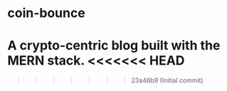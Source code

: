 # coin-bounce
A crypto-centric blog built with the MERN stack.
<<<<<<< HEAD
=======


>>>>>>> 23a46b9 (Initial commit)

